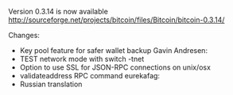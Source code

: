 Version 0.3.14 is now available
http://sourceforge.net/projects/bitcoin/files/Bitcoin/bitcoin-0.3.14/

Changes:
* Key pool feature for safer wallet backup
Gavin Andresen:
* TEST network mode with switch -tnet
* Option to use SSL for JSON-RPC connections on unix/osx
* validateaddress RPC command
eurekafag:
* Russian translation
